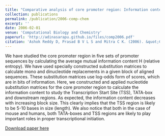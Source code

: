 ```yaml
---
title: "Comparative analysis of core promoter region: Information content from mono and dinucleotide substitution matrices"
collection: publications
permalink: /publication/2006-comp-chem
excerpt: ''
date: 2006-02-01
venue: 'Computational Biology and Chemistry'
paperurl: 'http://adinasarapu.github.io/files/comp2006.pdf'
citation: 'Ashok Reddy D, Prasad B V L S and Mitra C K. (2006). &quot;Comparative analysis of core promoter region: Information content from mono and dinucleotide substitution matrices.&quot; <i>Comput Biol Chem</i>. 30, 58-62.'
---
```

We have studied the core promoter region in five sets of promoter sequences by calculating the average mutual information content H (relative entropy). We have used specially constructed substitution matrices to calculate mono and dinucleotide replacements in a given block of aligned sequences. These substitution matrices use log-odds form of scores, which are in bits of information. Here, we constructed and applied nucleotide substitution matrices for the core promoter region to calculate the information content to study the Transcription Start Site (TSS), TATA-box and downstream regions. As expected, the information content decreases with increasing block size. This clearly implies that the TSS region is likely to be 5-10 bases in size (length). We also notice that both in the case of mouse and humans, both TATA-boxes and TSS regions are likely to play important roles in proper transcriptional initiation.

[Download paper here](http://adinasarapu.github.io/files/comp2006.pdf)
